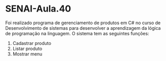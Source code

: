 # SENAI-Aula.40
<p>Foi realizado programa de gerenciamento de produtos em C# no curso de Desenvolvimento de sistemas para desenvolver a aprendizagem da lógica de programação na linguagem. O sistema tem as seguintes funções: </p>
<ol>
 <li>Cadastrar produto</li>
 <li>Listar produto</li>
 <li>Mostrar menu</li>
</ol>
